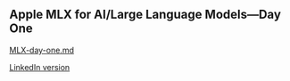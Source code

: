 

## Apple MLX for AI/Large Language Models—Day One

[MLX-day-one.md](MLX-day-one.md)

[LinkedIn version](https://www.linkedin.com/pulse/apple-mlx-ailarge-language-modelsday-one-uche-ogbuji-dpqic)
